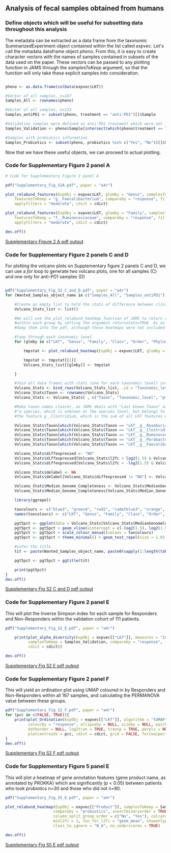 ## Analysis of fecal samples obtained from humans

### Define objects which will be useful for subsetting data throughout this analysis
The metadata can be extracted as a data frame from the taxonomic SummarizedExperiment object contained within the list called _expvec_. Let's call the metadata dataframe object _pheno_.
From this, it is easy to create character vectors with the names of samples contained in subsets of the data used on the paper. These vectors can be passed to any plotting function in JAMS through the _samplesToKeep_ argument, so that the function will only take these explicit samples into consideration.

```R

pheno <- as.data.frame(colData(expvec$LKT))

#Vector of all samples, n=167
Samples_All <- rownames(pheno)

#Vector of all samples, n=133
Samples_antiPD1 <- subset(pheno, treatment == "anti-PD1")[]$Sample

#Validation samples were defined as anti-PD1 treatment which were not in the previous Science2018 cohort, n=111
Samples_Validation <- pheno$Sample[intersect(which(pheno$treatment == "anti-PD1"), which(pheno$sci2018 == "N_A"))]

#Samples with probiotics information
Samples_Probiotics <- subset(pheno, probiotics %in% c("Yes", "No"))[]$Sample

```

Now that we have these useful objects, we can proceed to actual plotting.

### Code for Supplementary Figure 2 panel A

```R
# Code for Supplementary Figure 2 panel A

pdf("Supplementary_Fig_S2A.pdf", paper = "a4r")

plot_relabund_features(ExpObj = expvec$LKT, glomby = "Genus", samplesToKeep = Samples_Validation,
    featuresToKeep = "g__Faecalibacterium", compareby = "response", fillby = "response",
    applyfilters = "moderate", cdict = cdict)

plot_relabund_features(ExpObj = expvec$LKT, glomby = "Family", samplesToKeep = Samples_Validation,
    featuresToKeep = "f__Ruminococcaceae", compareby = "response", fillby = "response",
    applyfilters = "moderate", cdict = cdict)

dev.off()

```

[Supplementary Figure 2 A pdf output](../pdfs/Supplementary_Fig_S2A.pdf)




### Code for Supplementary Figure 2 panels C and D
For plotting the volcano plots on Supplementary figure 2 panels C and D, we can use a _for_ loop to generate two volcano plots, one for all samples (C) and one only for anti-PD1 samples (D)

```R

pdf("Supplementary_Fig_S2_C_and_D.pdf", paper = "a4r")
for (Wanted_Samples_object_name in c("Samples_All", "Samples_antiPD1")){

    #Create an empty list to hold the stats of difference between clinical response at each taxonomic level.
    Volcano_Stats_list <- list()

    #We will use the plot_relabund_heatmap function of JAMS to return a dataframe with the stats for comparison
    #within each group by setting the argument returnstats=TRUE. As as the function produces heatmaps, we might as well
    #dump them into the pdf, although these heatmaps were not included on the paper.

    #loop through each taxonomic level
    for (glmby in c("LKT", "Genus", "Family", "Class", "Order", "Phylum")){

        tmpstat <- plot_relabund_heatmap(ExpObj = expvec$LKT, glomby = glmby, hmtype = "comparative", samplesToKeep = get(Wanted_Samples_object_name), featuresToKeep = NULL, subsetby = NULL, compareby = "response", invertbinaryorder = TRUE, splitcolsby = "response", colcategories = "response", secondaryheatmap = NULL, applyfilters = "moderate", minl2fc = 0.2, fun_for_l2fc = "geom_mean", showonlypbelow = 0.5, scaled = TRUE, cdict = NULL, returnstats = TRUE, class_to_ignore = "N_A", no_underscores = TRUE)

        tmpstat <- tmpstat[[1]]
        Volcano_Stats_list[[glmby]] <- tmpstat

    }

    #Join all data frames with stats (one for each taxonomic level) into a single data frame
    Volcano_Stats <- bind_rows(Volcano_Stats_list, .id = "Taxonomic_level")
    Volcano_Stats$Taxon <- rownames(Volcano_Stats)
    Volcano_Stats <- Volcano_Stats[ , c("Taxon", "Taxonomic_level", "pval", "padj_fdr", "l2fc", "absl2fc", "MedianGenomeComp", "SDGenomeComp")]

    #Make taxon names clearer, as JAMS deals with "Last Known Taxon" at its most granular level, so LKT__g__Clostridium means
    #"a species, which is unknown at the species level, but belongs to the Clostridium genus". This is not to be confused with
    #the feature g__Clostridium, which is the sum of all LKT features which belong to the genus Clostridium.

    Volcano_Stats$Taxon[which(Volcano_Stats$Taxon == "LKT__g__Roseburia")] <- "LKT__Unclassified_Roseburia_bacterium"
    Volcano_Stats$Taxon[which(Volcano_Stats$Taxon == "LKT__g__Clostridium")] <- "LKT__Unclassified_Clostridium_bacterium"
    Volcano_Stats$Taxon[which(Volcano_Stats$Taxon == "LKT__g__Ruminococcus")] <- "LKT__Unclassified_Ruminococcus_bacterium"
    Volcano_Stats$Taxon[which(Volcano_Stats$Taxon == "LKT__g__Parabacteroides")] <- "LKT__Unclassified_Parabacteroides_bacterium"
    Volcano_Stats$Taxon[which(Volcano_Stats$Taxon == "LKT__g__Faecalibacterium")] <- "LKT__Unclassified_Faecalibacterium_bacterium"

    Volcano_Stats$diffexpressed <- "NO"
    Volcano_Stats$diffexpressed[Volcano_Stats$l2fc > log2(1.5) & Volcano_Stats$padj_fdr <= 0.1] <- "UP"
    Volcano_Stats$diffexpressed[Volcano_Stats$l2fc < -log2(1.5) & Volcano_Stats$padj_fdr <= 0.1] <- "DOWN"

    Volcano_Stats$delabel <- NA
    Volcano_Stats$delabel[Volcano_Stats$diffexpressed != "NO"] <- Volcano_Stats$Taxon[Volcano_Stats$diffexpressed != "NO"]

    Volcano_Stats$Median_Genome_Completeness <- Volcano_Stats$MedianGenomeComp
    Volcano_Stats$Median_Genome_Completeness[Volcano_Stats$Median_Genome_Completeness >= 1] <- 1

    library(ggrepel)

    taxcolours <- c("blue3", "green4", "red2", "cadetblue3", "orange", "black")
    names(taxcolours) <- c("LKT", "Genus", "Family", "Class", "Order", "Phylum")

    pgt5pct <- ggplot(data = Volcano_Stats[Volcano_Stats$MedianGenomeComp >= 0.05, ], aes(x = l2fc, y=-log10(padj_fdr), col = Taxonomic_level, label = delabel)) + geom_point()
    pgt5pct <- pgt5pct + geom_vline(xintercept = c(-log2(1.5), log2(1.5)), col = "grey", linetype = "88") + geom_hline(yintercept=-log10(0.1), col = "grey", linetype = "88")
    pgt5pct <- pgt5pct + scale_colour_manual(values = taxcolours)
    pgt5pct <- pgt5pct + theme_minimal() + geom_text_repel(size = 1.65, min.segment.length = 0)

    #infer the title
    tit <- paste(Wanted_Samples_object_name, paste0(sapply(1:length(table(pheno[get(Wanted_Samples_object_name), "response"])), function(x) { paste(names(table(pheno[get(Wanted_Samples_object_name), "response"]))[x], table(pheno[get(Wanted_Samples_object_name), "response"])[x], sep = "=") }), collapse = " | "))

    pgt5pct <- pgt5pct + ggtitle(tit)

    print(pgt5pct)
}
dev.off()

```
[Supplementary Fig S2 C and D pdf output](../pdfs/Supplementary_Fig_S2_C_and_D.pdf)





### Code for Supplementary Figure 2 panel E
This will plot the Inverse Simpson index for each sample for Responders and Non-Responders within the validation cohort of 111 patients.

```R
pdf("Supplementary_Fig_S2_E.pdf", paper = "a4r")

    print(plot_alpha_diversity(ExpObj = expvec[["LKT"]], measures = "InvSimpson", stratify_by_kingdoms = TRUE,
          samplesToKeep = Samples_Validation, compareby = "response", fillby = "response", applyfilters = "light",
          cdict = cdict))

dev.off()
```
[Supplementary Fig S2 E pdf output](../pdfs/Supplementary_Fig_S2_E.pdf)




### Code for Supplementary Figure 2 panel F
This will yield an ordination plot using UMAP coloured in by Responders and Non-Responders within all 167 samples, and calculating the PERMANOVA value between these groups.

```R
pdf("Supplementary_Fig_S2_F.pdf", paper = "a4r")
for (pcc in c(FALSE, TRUE)){
    print(plot_Ordination(ExpObj = expvec[["LKT"]], algorithm = "tUMAP", distmethod = "bray", compareby = "response",
          colourby = "response", ellipseby = NULL, sizeby = NULL, pairby = NULL, textby = NULL, dotsize = 1.3,
          dotborder = NULL, log2tran = TRUE, transp = TRUE, perplx = NULL, max_neighbors = 15, permanova = TRUE,
          plotcentroids = pcc, cdict = cdict, grid = FALSE, forceaspectratio = 1))
}
dev.off()
```
[Supplementary Fig S2 F pdf output](../pdfs/Supplementary_Fig_S2_F.pdf)


### Code for Supplementary Figure 5 panel E
This will plot a heatmap of gene annotation features (gene product name, as annotated by PROKKA) which are significantly (p < 0.05) between patients who took probiotics n=30 and those who did not n=80.

```R
pdf("Supplementary_Fig_S5_E.pdf", paper = "a4r")

plot_relabund_heatmap(ExpObj = expvec[["Product"]], samplesToKeep = Samples_Probiotics, hmtype = "comparative",
                     compareby = "probiotics", invertbinaryorder = TRUE, splitcolsby = "probiotics",
                     column_split_group_order = c("No", "Yes"), colcategories = "probiotics", featcutoff = c(50, 20),
                     minl2fc = 1, fun_for_l2fc = "geom_mean", showonlypbelow = 0.05, scaled = FALSE, cdict = cdict,
                     class_to_ignore = "N_A", no_underscores = TRUE)

dev.off()
```

[Supplementary Fig S5 E pdf output](../pdfs/Supplementary_Fig_S5_E.pdf)
